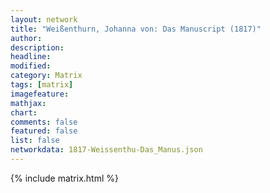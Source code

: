 ```yaml
---
layout: network
title: "Weißenthurn, Johanna von: Das Manuscript (1817)"
author:
description:
headline:
modified:
category: Matrix
tags: [matrix]
imagefeature: 
mathjax: 
chart: 
comments: false
featured: false
list: false
networkdata: 1817-Weissenthu-Das_Manus.json
---
```

{% include matrix.html %}
